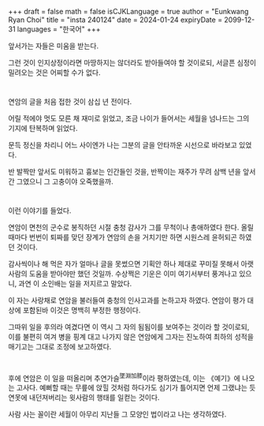 +++
draft = false
math = false
isCJKLanguage = true
author = "Eunkwang Ryan Choi"
title = "insta 240124"
date = 2024-01-24
expiryDate = 2099-12-31
languages = "한국어"
+++

앞서가는 자들은 미움을 받는다.  
  
그런 것이 인지상정이라면 마땅하지는 않더라도 받아들여야 할 것이로되, 서글픈 심정이 밀려오는 것은 어찌할 수가 없다.  

#

연암의 글을 처음 접한 것이 삼십 년 전이다.  
  
어릴 적에야 멋도 모른 채 재미로 읽었고, 조금 나이가 들어서는 세월을 넘나드는 그의 기지에 탄복하며 읽었다.  
  
문득 정신을 차리니 어느 사이엔가 나는 그분의 글을 안타까운 시선으로 바라보고 있었다.  
  
반 발짝만 앞서도 미워하고 흉보는 인간들인 것을, 반짝이는 재주가 무려 삼백 년을 앞서간 그였으니 그 고충이야 오죽했을까.  

#

이런 이야기를 들었다.  
  
연암이 면천의 군수로 봉직하던 시절 충청 감사가 그를 무척이나 총애하였다 한다. 올릴 때마다 번번이 퇴짜를 맞던 장계가 연암의 손을 거치기만 하면 시원스레 윤허되곤 하였던 것이다.  
  
감사씩이나 해 먹은 자가 얼마나 글을 못썼으면 기획안 하나 제대로 꾸미질 못해서 아랫사람의 도움을 받아야만 했던 것일까. 수상쩍은 기운은 이미 여기서부터 풍겨나고 있으니, 과연 이 소인배는 일을 저지르고 말았다.  
  
이 자는 사랑채로 연암을 불러들여 충청의 인사고과를 논하고자 하였다. 연암이 평가 대상에 포함된바 이것은 명백히 부정한 행정이다.  
  
그따위 일을 후의라 여겼다면 이 역시 그 자의 됨됨이를 보여주는 것이라 할 것이로되, 이를 불편히 여겨 병을 핑계 대고 나가지 않은 연암에게 그자는 진노하여 최하의 성적을 매기고는 그대로 조정에 보고하였다.  

#
  
후에 연암은 이 일을 떠올리며 추연가슬<sup>墜淵加膝</sup>이라 평하였는데, 이는 《예기》에 나오는 고사다. 예뻐할 때는 무릎에 앉힐 것처럼 하다가도 심기가 틀어지면 언제 그랬냐는 듯 연못에 내던져버리는 윗사람의 행태를 일컫는 것이다.  
  
사람 사는 꼴이란 세월이 아무리 지난들 그 모양인 법이라고 나는 생각하였다.